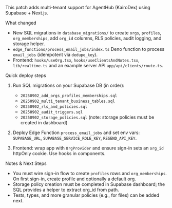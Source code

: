 This patch adds multi-tenant support for AgentHub (KairoDex) using Supabase + Next.js.

What changed
- New SQL migrations in `database_migrations/` to create `orgs`, `profiles`, `org_memberships`, add `org_id` columns, RLS policies, audit logging, and storage helper.
- `edge_functions/process_email_jobs/index.ts` Deno function to process `email_jobs` (idempotent via `dedupe_key`).
- Frontend: `hooks/useOrg.tsx`, `hooks/useClientsAndNotes.tsx`, `lib/realtime.ts` and an example server API `app/api/clients/route.ts`.

Quick deploy steps
1. Run SQL migrations on your Supabase DB (in order):
   - `20250902_add_orgs_profiles_memberships.sql`
   - `20250902_multi_tenant_business_tables.sql`
   - `20250902_rls_and_policies.sql`
   - `20250902_audit_triggers.sql`
   - `20250902_storage_policies.sql` (note: storage policies must be created in dashboard)

2. Deploy Edge Function `process_email_jobs` and set env vars: `SUPABASE_URL`, `SUPABASE_SERVICE_ROLE_KEY`, `RESEND_API_KEY`.

3. Frontend: wrap app with `OrgProvider` and ensure sign-in sets an `org_id` httpOnly cookie. Use hooks in components.

Notes & Next Steps
- You must wire sign-in flow to create `profiles` rows and `org_memberships`. On first sign-in, create profile and optionally a default org.
- Storage policy creation must be completed in Supabase dashboard; the SQL provides a helper to extract org_id from path.
- Tests, types, and more granular policies (e.g., for files) can be added next.
